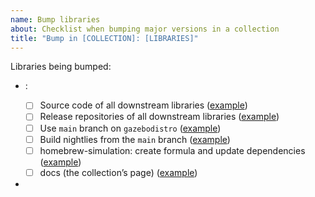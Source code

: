 ```yaml
---
name: Bump libraries
about: Checklist when bumping major versions in a collection
title: "Bump in [COLLECTION]: [LIBRARIES]"
---
```


<!--

Use this template to keep track of everything that needs to be done to
bump the major version of a library within a collection.

For example, Gazebo-X is currently under development, and it's using
ign-math42. This checklist includes all that's needed to use ign-math43
instead.

This script can be used to do most of the work:

https://github.com/gazebo-tooling/release-tools/blob/master/source-repo-scripts/bump_dependency.bash

For example, the following command was used to open pull requests for 
https://github.com/gazebo-tooling/release-tools/issues/1292:

~~~~
bump_dependency.bash \
    jetty  \
    "gz-transport;gz-sensors"  \
    "15;10"  \
    1292  \
    ionic
~~~~

When opening PRs, add a link back to this issue for easier tracking.

-->

Libraries being bumped:

<!-- Be sure to include all downstream libraries that will need to be bumped too -->

* <LIBRARY NAME AND VERSION>: <!-- Explain why bump is needed -->
    - [ ] Source code of all downstream libraries ([example](https://github.com/gazebosim/gz-transport/pull/149))
    - [ ] Release repositories of all downstream libraries ([example](https://github.com/gazebo-release/gz-fuel-tools7-release/pull/1))
    - [ ] Use `main` branch on `gazebodistro` ([example](https://github.com/gazebo-tooling/gazebodistro/pull/42))
    - [ ] Build nightlies from the `main` branch ([example](https://github.com/gazebo-tooling/release-tools/pull/437))
    - [ ] homebrew-simulation: create formula and update dependencies ([example](https://github.com/osrf/homebrew-simulation/pull/14230))
    - [ ] docs (the collection’s page) ([example](https://github.com/gazebosim/docs/pull/175))
* <!-- Add more libraries here and copy the checklist for each of them -->
